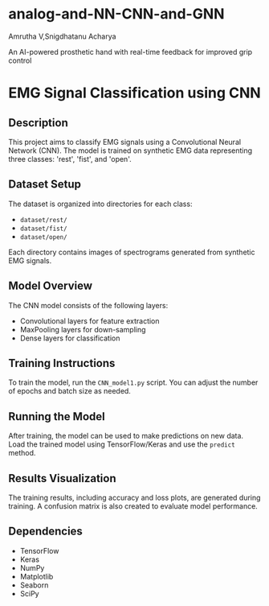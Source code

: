 # analog-and-NN-CNN-and-GNN
Amrutha V,Snigdhatanu Acharya


An AI-powered prosthetic hand with real-time feedback for improved grip control



# EMG Signal Classification using CNN

## Description
This project aims to classify EMG signals using a Convolutional Neural Network (CNN). The model is trained on synthetic EMG data representing three classes: 'rest', 'fist', and 'open'.

## Dataset Setup
The dataset is organized into directories for each class:
- `dataset/rest/`
- `dataset/fist/`
- `dataset/open/`

Each directory contains images of spectrograms generated from synthetic EMG signals.

## Model Overview
The CNN model consists of the following layers:
- Convolutional layers for feature extraction
- MaxPooling layers for down-sampling
- Dense layers for classification

## Training Instructions
To train the model, run the `CNN_model1.py` script. You can adjust the number of epochs and batch size as needed.

## Running the Model
After training, the model can be used to make predictions on new data. Load the trained model using TensorFlow/Keras and use the `predict` method.

## Results Visualization
The training results, including accuracy and loss plots, are generated during training. A confusion matrix is also created to evaluate model performance.

## Dependencies
- TensorFlow
- Keras
- NumPy
- Matplotlib
- Seaborn
- SciPy
